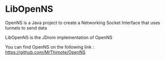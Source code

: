 # LibOpenNS

OpenNS is a Java project to create a Networking Socket Interface that uses tunnels to send data

LibOpenNS is the JDrom implementation of OpenNS

You can find OpenNS on the following link : https://github.com/MrThimote/OpenNS
